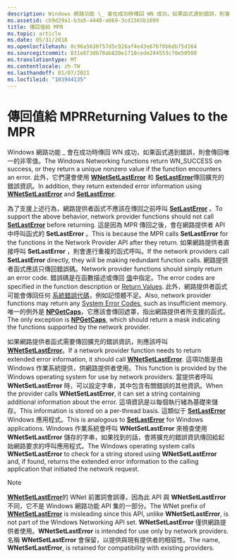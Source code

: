 ```yaml
---
description: Windows 網路功能 \_ 會在成功時傳回 WN 成功，如果函式遇到錯誤，則會傳回唯一的非零值。 此外，它們還會使用 WNetSetLastError 和 SetLastError 傳回擴充的錯誤資訊。
ms.assetid: cb9d29a1-b3a5-4440-a069-3cd1565b1699
title: 傳回值給 MPR
ms.topic: article
ms.date: 05/31/2018
ms.openlocfilehash: 8c96a5636f57d5c926af4e43e676f0b6db75d164
ms.sourcegitcommit: 831e8f3db78ab820e1710cede244553c70e50500
ms.translationtype: MT
ms.contentlocale: zh-TW
ms.lasthandoff: 01/07/2021
ms.locfileid: "103944135"
---
```

# <a name="returning-values-to-the-mpr"></a><span data-ttu-id="5d05c-104">傳回值給 MPR</span><span class="sxs-lookup"><span data-stu-id="5d05c-104">Returning Values to the MPR</span></span>

<span data-ttu-id="5d05c-105">Windows 網路功能 \_ 會在成功時傳回 WN 成功，如果函式遇到錯誤，則會傳回唯一的非零值。</span><span class="sxs-lookup"><span data-stu-id="5d05c-105">The Windows Networking functions return WN\_SUCCESS on success, or they return a unique nonzero value if the function encounters an error.</span></span> <span data-ttu-id="5d05c-106">此外，它們還會使用 [**WNetSetLastError**](/windows/desktop/api/Npapi/nf-npapi-wnetsetlasterrora) 和 [**SetLastError**](/windows/win32/api/errhandlingapi/nf-errhandlingapi-setlasterror)傳回擴充的錯誤資訊。</span><span class="sxs-lookup"><span data-stu-id="5d05c-106">In addition, they return extended error information using [**WNetSetLastError**](/windows/desktop/api/Npapi/nf-npapi-wnetsetlasterrora) and [**SetLastError**](/windows/win32/api/errhandlingapi/nf-errhandlingapi-setlasterror).</span></span>

<span data-ttu-id="5d05c-107">為了支援上述行為，網路提供者函式不應該在傳回之前呼叫 [**SetLastError**](/windows/win32/api/errhandlingapi/nf-errhandlingapi-setlasterror) 。</span><span class="sxs-lookup"><span data-stu-id="5d05c-107">To support the above behavior, network provider functions should not call [**SetLastError**](/windows/win32/api/errhandlingapi/nf-errhandlingapi-setlasterror) before returning.</span></span> <span data-ttu-id="5d05c-108">這是因為 MPR 傳回之後，會在網路提供者 API 中呼叫函式的 **SetLastError** 。</span><span class="sxs-lookup"><span data-stu-id="5d05c-108">This is because the MPR calls **SetLastError** for the functions in the Network Provider API after they return.</span></span> <span data-ttu-id="5d05c-109">如果網路提供者直接呼叫 **SetLastError** ，則會進行重複的函式呼叫。</span><span class="sxs-lookup"><span data-stu-id="5d05c-109">If the network providers call **SetLastError** directly, they will be making redundant function calls.</span></span> <span data-ttu-id="5d05c-110">網路提供者函式應該只傳回錯誤碼。</span><span class="sxs-lookup"><span data-stu-id="5d05c-110">Network provider functions should simply return an error code.</span></span> <span data-ttu-id="5d05c-111">錯誤碼是在函數描述或傳回 [值](network-security-return-values.md)中指定。</span><span class="sxs-lookup"><span data-stu-id="5d05c-111">The error codes are specified in the function description or [Return Values](network-security-return-values.md).</span></span> <span data-ttu-id="5d05c-112">此外，網路提供者函式可能會傳回任何 [系統錯誤代碼](../debug/system-error-codes.md)，例如記憶體不足。</span><span class="sxs-lookup"><span data-stu-id="5d05c-112">Also, network provider functions may return any [System Error Codes](../debug/system-error-codes.md), such as insufficient memory.</span></span> <span data-ttu-id="5d05c-113">唯一的例外是 [**NPGetCaps**](/windows/desktop/api/Npapi/nf-npapi-npgetcaps)，它應該會傳回遮罩，指出網路提供者所支援的函式。</span><span class="sxs-lookup"><span data-stu-id="5d05c-113">The only exception is [**NPGetCaps**](/windows/desktop/api/Npapi/nf-npapi-npgetcaps), which should return a mask indicating the functions supported by the network provider.</span></span>

<span data-ttu-id="5d05c-114">如果網路提供者函式需要傳回擴充的錯誤資訊，則應該呼叫 [**WNetSetLastError**](/windows/desktop/api/Npapi/nf-npapi-wnetsetlasterrora)。</span><span class="sxs-lookup"><span data-stu-id="5d05c-114">If a network provider function needs to return extended error information, it should call [**WNetSetLastError**](/windows/desktop/api/Npapi/nf-npapi-wnetsetlasterrora).</span></span> <span data-ttu-id="5d05c-115">這項功能是由 Windows 作業系統提供，供網路提供者使用。</span><span class="sxs-lookup"><span data-stu-id="5d05c-115">This function is provided by the Windows operating system for use by network providers.</span></span> <span data-ttu-id="5d05c-116">當提供者呼叫 **WNetSetLastError** 時，可以設定字串，其中包含有關錯誤的其他資訊。</span><span class="sxs-lookup"><span data-stu-id="5d05c-116">When the provider calls **WNetSetLastError**, it can set a string containing additional information about the error.</span></span> <span data-ttu-id="5d05c-117">這項資訊是以每個執行緒為基礎來儲存。</span><span class="sxs-lookup"><span data-stu-id="5d05c-117">This information is stored on a per-thread basis.</span></span> <span data-ttu-id="5d05c-118">這類似于 [**SetLastError**](/windows/win32/api/errhandlingapi/nf-errhandlingapi-setlasterror) Windows 應用程式。</span><span class="sxs-lookup"><span data-stu-id="5d05c-118">This is analogous to [**SetLastError**](/windows/win32/api/errhandlingapi/nf-errhandlingapi-setlasterror) for Windows applications.</span></span> <span data-ttu-id="5d05c-119">Windows 作業系統會呼叫 **WNetSetLastError** 來檢查使用 **WNetSetLastError** 儲存的字串，如果找到的話，會將擴充的錯誤資訊傳回給起始網路要求的呼叫應用程式。</span><span class="sxs-lookup"><span data-stu-id="5d05c-119">The Windows operating system calls **WNetSetLastError** to check for a string stored using **WNetSetLastError** and, if found, returns the extended error information to the calling application that initiated the network request.</span></span>

> [!Note]  
> <span data-ttu-id="5d05c-120">[**WNetSetLastError**](/windows/desktop/api/Npapi/nf-npapi-wnetsetlasterrora)的 WNet 前置詞會誤導，因為此 API 與 **WNetSetLastError** 不同，它不是 Windows 網路功能 API 集的一部分。</span><span class="sxs-lookup"><span data-stu-id="5d05c-120">The WNet prefix of [**WNetSetLastError**](/windows/desktop/api/Npapi/nf-npapi-wnetsetlasterrora) is misleading since this API, unlike **WNetSetLastError**, is not part of the Windows Networking API set.</span></span> <span data-ttu-id="5d05c-121">**WNetSetLastError** 僅供網路提供者使用。</span><span class="sxs-lookup"><span data-stu-id="5d05c-121">**WNetSetLastError** is intended for use only by network providers.</span></span> <span data-ttu-id="5d05c-122">名稱 **WNetSetLastError** 會保留，以提供與現有提供者的相容性。</span><span class="sxs-lookup"><span data-stu-id="5d05c-122">The name, **WNetSetLastError**, is retained for compatibility with existing providers.</span></span>

 

 

 
